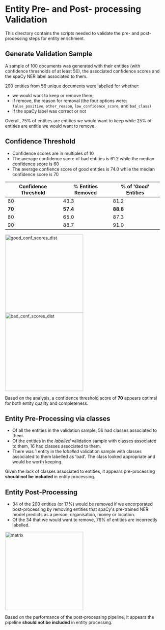 # Entity Pre- and Post- processing Validation

This directory contains the scripts needed to validate the pre- and post- processing steps for entity enrichment.

## Generate Validation Sample

A sample of 100 documents was generated with their entities (with confidence thresholds of at least 50), the associated confidence scores and the spaCy NER label associated to them.

200 entities from 56 unique documents were labelled for whether:

- we would want to keep or remove them;
- if remove, the reason for removal (the four options were: `false_positive`, `other_reason`, `low_confidence_score`, and `bad_class`)
- if the spaCy label was correct or not

Overall, 75% of entities are entities we would want to keep while 25% of entities are entitie we would want to remove.

## Confidence Threshold

- Confidence scores are in multiples of 10
- The average confidence score of bad entities is 61.2 while the median confidence score is 60
- The average confience score of good entities is 74.0 while the median confidence score is 70

| Confidence Threshold | % Entities Removed | % of 'Good' Entities |
| -------------------- | ------------------ | -------------------- |
| 60                   | 43.3               | 81.2                 |
| **70**               | **57.4**           | **88.8**             |
| 80                   | 65.0               | 87.3                 |
| 90                   | 88.7               | 91.0                 |

<img width="254" alt="good_conf_scores_dist" src="https://user-images.githubusercontent.com/46863334/207637066-8b972de9-b73c-4685-82d5-04946a5091ad.png">
<img width="254" alt="bad_conf_scores_dist" src="https://user-images.githubusercontent.com/46863334/207637090-11571c65-a831-44a4-a893-f445437efd05.png">

Based on the analysis, a confidence threshold score of **70** appears optimal for both entity quality and completeness.

## Entity Pre-Processing via classes

- Of all the entities in the validation sample, 56 had classes associated to them.
- Of the entities in the _labelled_ validation sample with classes associated to them, 16 had classes associated to them.
- There was 1 entity in the _labelled_ validation sample with classes associated to them labelled as 'bad'. The class looked appropriate and would be worth keeping.

Given the lack of classes associated to entities, it appears pre-processing **should not be included** in entity processing.

## Entity Post-Processing

- 34 of the 200 entities (or 17%) would be removed if we encorporated post-processing by removing entities that spaCy's pre-trained NER model predicts as a person, organisation, money or location.
- Of the 34 that we would want to remove, 76% of entities are incorrectly labelled.

<img width="254" alt="matrix" src="https://user-images.githubusercontent.com/46863334/207637144-fecb13c8-a0ea-40f2-918a-02353118e19e.png">

Based on the performance of the post-processing pipeline, it appears the pipeline **should not be included** in entity processing.
